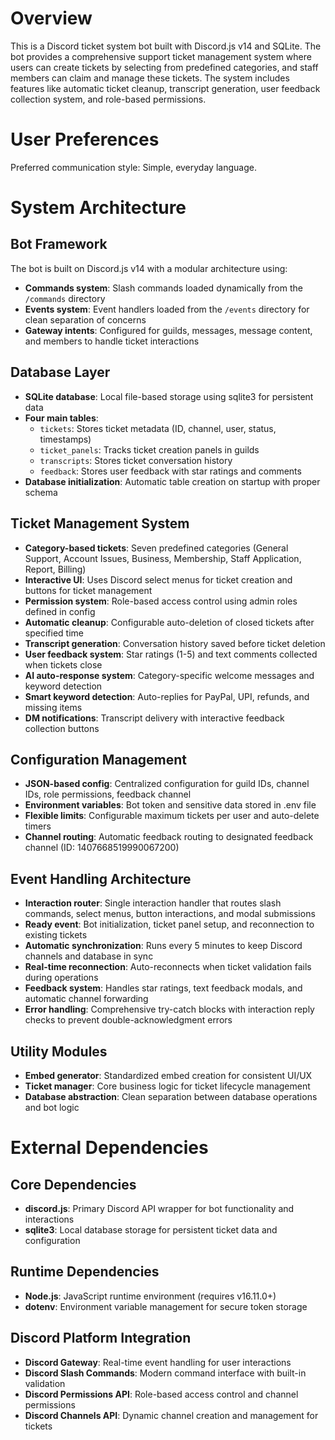 # Overview

This is a Discord ticket system bot built with Discord.js v14 and SQLite. The bot provides a comprehensive support ticket management system where users can create tickets by selecting from predefined categories, and staff members can claim and manage these tickets. The system includes features like automatic ticket cleanup, transcript generation, user feedback collection system, and role-based permissions.

# User Preferences

Preferred communication style: Simple, everyday language.

# System Architecture

## Bot Framework
The bot is built on Discord.js v14 with a modular architecture using:
- **Commands system**: Slash commands loaded dynamically from the `/commands` directory
- **Events system**: Event handlers loaded from the `/events` directory for clean separation of concerns
- **Gateway intents**: Configured for guilds, messages, message content, and members to handle ticket interactions

## Database Layer
- **SQLite database**: Local file-based storage using sqlite3 for persistent data
- **Four main tables**:
  - `tickets`: Stores ticket metadata (ID, channel, user, status, timestamps)
  - `ticket_panels`: Tracks ticket creation panels in guilds
  - `transcripts`: Stores ticket conversation history
  - `feedback`: Stores user feedback with star ratings and comments
- **Database initialization**: Automatic table creation on startup with proper schema

## Ticket Management System
- **Category-based tickets**: Seven predefined categories (General Support, Account Issues, Business, Membership, Staff Application, Report, Billing)
- **Interactive UI**: Uses Discord select menus for ticket creation and buttons for ticket management
- **Permission system**: Role-based access control using admin roles defined in config
- **Automatic cleanup**: Configurable auto-deletion of closed tickets after specified time
- **Transcript generation**: Conversation history saved before ticket deletion
- **User feedback system**: Star ratings (1-5) and text comments collected when tickets close
- **AI auto-response system**: Category-specific welcome messages and keyword detection
- **Smart keyword detection**: Auto-replies for PayPal, UPI, refunds, and missing items
- **DM notifications**: Transcript delivery with interactive feedback collection buttons

## Configuration Management
- **JSON-based config**: Centralized configuration for guild IDs, channel IDs, role permissions, feedback channel
- **Environment variables**: Bot token and sensitive data stored in .env file
- **Flexible limits**: Configurable maximum tickets per user and auto-delete timers
- **Channel routing**: Automatic feedback routing to designated feedback channel (ID: 1407668519990067200)

## Event Handling Architecture
- **Interaction router**: Single interaction handler that routes slash commands, select menus, button interactions, and modal submissions
- **Ready event**: Bot initialization, ticket panel setup, and reconnection to existing tickets
- **Automatic synchronization**: Runs every 5 minutes to keep Discord channels and database in sync
- **Real-time reconnection**: Auto-reconnects when ticket validation fails during operations
- **Feedback system**: Handles star ratings, text feedback modals, and automatic channel forwarding
- **Error handling**: Comprehensive try-catch blocks with interaction reply checks to prevent double-acknowledgment errors

## Utility Modules
- **Embed generator**: Standardized embed creation for consistent UI/UX
- **Ticket manager**: Core business logic for ticket lifecycle management
- **Database abstraction**: Clean separation between database operations and bot logic

# External Dependencies

## Core Dependencies
- **discord.js**: Primary Discord API wrapper for bot functionality and interactions
- **sqlite3**: Local database storage for persistent ticket data and configuration

## Runtime Dependencies
- **Node.js**: JavaScript runtime environment (requires v16.11.0+)
- **dotenv**: Environment variable management for secure token storage

## Discord Platform Integration
- **Discord Gateway**: Real-time event handling for user interactions
- **Discord Slash Commands**: Modern command interface with built-in validation
- **Discord Permissions API**: Role-based access control and channel permissions
- **Discord Channels API**: Dynamic channel creation and management for tickets